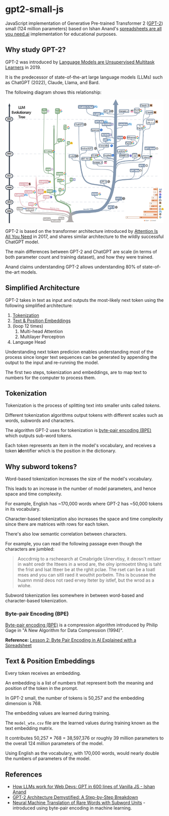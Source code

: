 # gpt2-small-js

JavaScript implementation of Generative Pre-trained Transformer 2 ([GPT-2](https://en.wikipedia.org/wiki/GPT-2)) small (124 million parameters) based on Ishan Anand's [spreadsheets are all you need.ai](https://spreadsheets-are-all-you-need.ai/gpt2/) implementation for educational purposes.

## Why study GPT-2?

GPT-2 was introduced by [Language Models are Unsupervised Multitask Learners](https://cdn.openai.com/better-language-models/language_models_are_unsupervised_multitask_learners.pdf) in 2019.

It is the predecessor of state-of-the-art large language models (LLMs) such as ChatGPT (2022), Claude, Llama, and Bard.

The following diagram shows this relationship:

[![LLM family tree](./llm-family-tree.jpg)](https://github.com/Mooler0410/LLMsPracticalGuide)

GPT-2 is based on the transformer architecture introduced by [Attention Is All You Need](https://en.wikipedia.org/wiki/Attention_Is_All_You_Need) in 2017, and shares similar architecture to the wildly successful ChatGPT model.

The main differences between GPT-2 and ChatGPT are scale (in terms of both parameter count and training dataset), and how they were trained.

Anand claims understanding GPT-2 allows understanding 80% of state-of-the-art models.

## Simplified Architecture

GPT-2 takes in text as input and outputs the most-likely next token using the following simplified architecture:

1. [Tokenization](#tokenization)
2. [Text & Position Embeddings](#token--position-embeddings)
3. (loop 12 times)
    1. Multi-head Attention
    2. Multilayer Perceptron
4. Language Head

Understanding next token predicion enables understanding most of the process since longer text sequences can be generated by appending the output to the input and re-running the model.

The first two steps, tokenization and embeddings, are to map text to numbers for the computer to process them.

## Tokenization

Tokenization is the process of splitting text into smaller units called *tokens*.

Different tokenization algorithms output tokens with different scales such as words, subwords and characters.

The algorithm GPT-2 uses for tokenization is [byte-pair encoding (BPE)](#byte-pair-encoding-bpe) which outputs sub-word tokens.

Each token represents an item in the model's vocabulary, and receives a token **id**entifier which is the position in the dictionary.

## Why subword tokens?

Word-based tokenization increases the size of the model's vocabulary.

This leads to an increase in the number of model parameters, and hence space and time complexity.

For example, English has ~170,000 words where GPT-2 has ~50,000 tokens in its vocabulary.

Character-based tokenization also increases the space and time complexity since there are matrices with rows for each token.

There's also low semantic correlation between characters.

For example, you can read the following passage even though the characters are jumbled:

> Aoccdrnig to a rscheearch at Cmabrigde Uinervtisy, it deosn't mttaer in waht oredr the ltteers in a wrod are, the olny iprmoetnt tihng is taht the frist and lsat ltteer be at the rghit pclae.
The rset can be a toatl mses and you can sitll raed it wouthit porbelm.
Tihs is bcuseae the huamn mnid deos not raed ervey lteter by istlef, but the wrod as a wlohe.

Subword tokenization lies somewhere in between word-based and character-based tokenization.

### Byte-pair Encoding (BPE)

[Byte-pair encoding (BPE)](https://en.wikipedia.org/wiki/Byte-pair_encoding) is a compression algorithm introduced by Philip Gage in "A New Algorithm for Data Compression (1994)".

**Reference:** [Lesson 2: Byte Pair Encoding in AI Explained with a Spreadsheet](https://www.youtube.com/watch?v=PvZN3-WqAOI)

## Text & Position Embeddings

Every token receives an embedding.

An embedding is a list of numbers that represent both the meaning and position of the token in the prompt.

In GPT-2 small, the number of tokens is 50,257 and the embedding dimension is 768.

The embedding values are learned during training.

The `model_wte.csv` file are the learned values during training known as the text embedding matrix.

It contributes 50,257 * 768 = 38,597,376 or roughly 39 million parameters to the overall 124 million parameters of the model.

Using English as the vocabulary, with 170,000 words, would nearly double the numbers of parameters of the model.

## References

* [How LLMs work for Web Devs: GPT in 600 lines of Vanilla JS - Ishan Anand](https://www.youtube.com/watch?v=ZuiJjkbX0Og)
* [GPT-2 Architecture Demystified: A Step-by-Step Breakdown](https://sararavi14.medium.com/gpt-2-architecture-demystified-a-step-by-step-breakdown-74b1c5c80d17)
* [Neural Machine Translation of Rare Words with Subword Units](https://arxiv.org/abs/1508.07909) - introduced using byte-pair encoding in machine learning.
